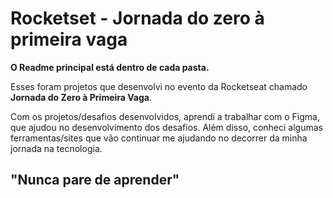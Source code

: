 # Rocketset - Jornada do zero à primeira vaga

**O Readme principal está dentro de cada pasta.**

Esses foram projetos que desenvolvi no evento da Rocketseat chamado **Jornada do Zero à Primeira Vaga**. <br>
 
Com os projetos/desafios desenvolvidos, aprendi a trabalhar com o Figma, que ajudou no desenvolvimento dos desafios. Além disso, conheci algumas ferramentas/sites que vão continuar me ajudando no decorrer da minha jornada na tecnologia.

## "Nunca pare de aprender"
